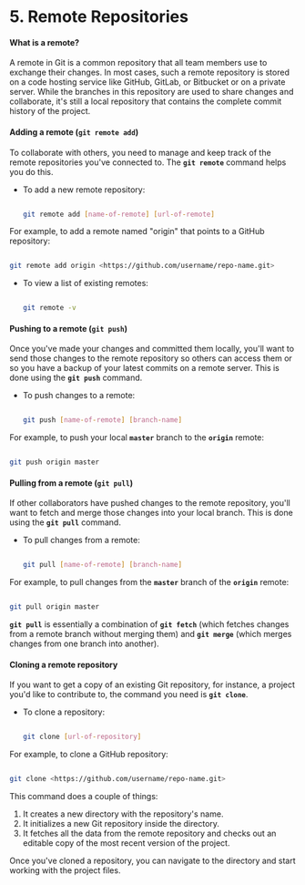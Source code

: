 # 5. Remote Repositories

#### **What is a remote?**

A remote in Git is a common repository that all team members use to exchange their changes. In most cases, such a remote repository is stored on a code hosting service like GitHub, GitLab, or Bitbucket or on a private server. While the branches in this repository are used to share changes and collaborate, it's still a local repository that contains the complete commit history of the project.

#### **Adding a remote (`git remote add`)**

To collaborate with others, you need to manage and keep track of the remote repositories you've connected to. The **`git remote`** command helps you do this.

*   To add a new remote repository:

    ```bash

    git remote add [name-of-remote] [url-of-remote]

    ```

For example, to add a remote named "origin" that points to a GitHub repository:

```bash

git remote add origin <https://github.com/username/repo-name.git>

```

*   To view a list of existing remotes:

    ```bash

    git remote -v

    ```

#### **Pushing to a remote (`git push`)**

Once you've made your changes and committed them locally, you'll want to send those changes to the remote repository so others can access them or so you have a backup of your latest commits on a remote server. This is done using the **`git push`** command.

*   To push changes to a remote:

    ```bash

    git push [name-of-remote] [branch-name]

    ```

For example, to push your local **`master`** branch to the **`origin`** remote:

```bash

git push origin master

```

#### **Pulling from a remote (`git pull`)**

If other collaborators have pushed changes to the remote repository, you'll want to fetch and merge those changes into your local branch. This is done using the **`git pull`** command.

*   To pull changes from a remote:

    ```bash

    git pull [name-of-remote] [branch-name]

    ```

For example, to pull changes from the **`master`** branch of the **`origin`** remote:

```bash

git pull origin master

```

**`git pull`** is essentially a combination of **`git fetch`** (which fetches changes from a remote branch without merging them) and **`git merge`** (which merges changes from one branch into another).

#### **Cloning a remote repository**

If you want to get a copy of an existing Git repository, for instance, a project you'd like to contribute to, the command you need is **`git clone`**.

*   To clone a repository:

    ```bash

    git clone [url-of-repository]

    ```

For example, to clone a GitHub repository:

```bash

git clone <https://github.com/username/repo-name.git>

```

This command does a couple of things:

1. It creates a new directory with the repository's name.
2. It initializes a new Git repository inside the directory.
3. It fetches all the data from the remote repository and checks out an editable copy of the most recent version of the project.

Once you've cloned a repository, you can navigate to the directory and start working with the project files.
